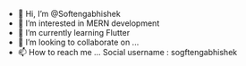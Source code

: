 - 👋 Hi, I’m @Softengabhishek
- 👀 I’m interested in MERN development
- 🌱 I’m currently learning Flutter
- 💞️ I’m looking to collaborate on ...
- 📫 How to reach me ...  Social username : sogftengabhishek

<!---
Softengabhishek/Softengabhishek is a ✨ special ✨ repository because its `README.md` (this file) appears on your GitHub profile.
You can click the Preview link to take a look at your changes.
--->
